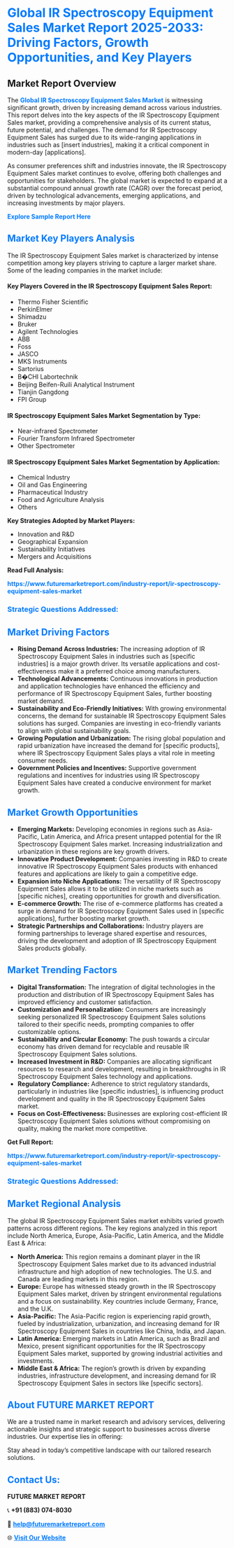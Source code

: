 <h1 style="color: #007BFF;">Global IR Spectroscopy Equipment Sales Market Report 2025-2033: Driving Factors, Growth Opportunities, and Key Players</h1>

<section id="overview">
<h2>Market Report Overview</h2>
<p>The <a href="https://www.futuremarketreport.com/industry-report/ir-spectroscopy-equipment-sales-market" style="color: #007BFF; text-decoration: none;"><strong>Global IR Spectroscopy Equipment Sales Market</strong></a> is witnessing significant growth, driven by increasing demand across various industries. This report delves into the key aspects of the IR Spectroscopy Equipment Sales market, providing a comprehensive analysis of its current status, future potential, and challenges. The demand for IR Spectroscopy Equipment Sales has surged due to its wide-ranging applications in industries such as [insert industries], making it a critical component in modern-day [applications].</p>
<p>As consumer preferences shift and industries innovate, the IR Spectroscopy Equipment Sales market continues to evolve, offering both challenges and opportunities for stakeholders. The global market is expected to expand at a substantial compound annual growth rate (CAGR) over the forecast period, driven by technological advancements, emerging applications, and increasing investments by major players.</p>
</section>

<section id="overview">
<p><a href="https://www.futuremarketreport.com/request-sample/reportId=109198" style="color: #007BFF; text-decoration: none;"><strong>Explore Sample Report Here</strong></a></p>
</section>

<section id="key-players">
<h2 style="color: #007BFF;">Market Key Players Analysis</h2>
<p>The IR Spectroscopy Equipment Sales market is characterized by intense competition among key players striving to capture a larger market share. Some of the leading companies in the market include:</p>
<h4>Key Players Covered in the IR Spectroscopy Equipment Sales Report:</h4>
<ul><li>Thermo Fisher Scientific</li><li>PerkinElmer</li><li>Shimadzu</li><li>Bruker</li><li>Agilent Technologies</li><li>ABB</li><li>Foss</li><li>JASCO</li><li>MKS Instruments</li><li>Sartorius</li><li>B�CHI Labortechnik</li><li>Beijing Beifen-Ruili Analytical Instrument</li><li>Tianjin Gangdong</li><li>FPI Group</li></ul>
<h4>IR Spectroscopy Equipment Sales Market Segmentation by Type:</h4>
<ul><li>Near-infrared Spectrometer</li><li>Fourier Transform Infrared Spectrometer</li><li>Other Spectrometer</li></ul>

<h4>IR Spectroscopy Equipment Sales Market Segmentation by Application:</h4>
<ul><li>Chemical Industry</li><li>Oil and Gas Engineering</li><li>Pharmaceutical Industry</li><li>Food and Agriculture Analysis</li><li>Others</li></ul>
<p><strong>Key Strategies Adopted by Market Players:</strong></p>
<ul>
<li>Innovation and R&D</li>
<li>Geographical Expansion</li>
<li>Sustainability Initiatives</li>
<li>Mergers and Acquisitions</li>
</ul>
</section>

<section>
<p><strong>Read Full Analysis: </strong></p><a href="https://www.futuremarketreport.com/industry-report/ir-spectroscopy-equipment-sales-market" style="color: #007BFF; text-decoration: none;"><strong>https://www.futuremarketreport.com/industry-report/ir-spectroscopy-equipment-sales-market</strong></a>
<h3 style="color: #007BFF;">Strategic Questions Addressed:</h3>
</section>

<section id="driving-factors">
<h2 style="color: #007BFF;">Market Driving Factors</h2>
<ul>
<li><strong>Rising Demand Across Industries:</strong> The increasing adoption of IR Spectroscopy Equipment Sales in industries such as [specific industries] is a major growth driver. Its versatile applications and cost-effectiveness make it a preferred choice among manufacturers.</li>
<li><strong>Technological Advancements:</strong> Continuous innovations in production and application technologies have enhanced the efficiency and performance of IR Spectroscopy Equipment Sales, further boosting market demand.</li>
<li><strong>Sustainability and Eco-Friendly Initiatives:</strong> With growing environmental concerns, the demand for sustainable IR Spectroscopy Equipment Sales solutions has surged. Companies are investing in eco-friendly variants to align with global sustainability goals.</li>
<li><strong>Growing Population and Urbanization:</strong> The rising global population and rapid urbanization have increased the demand for [specific products], where IR Spectroscopy Equipment Sales plays a vital role in meeting consumer needs.</li>
<li><strong>Government Policies and Incentives:</strong> Supportive government regulations and incentives for industries using IR Spectroscopy Equipment Sales have created a conducive environment for market growth.</li>
</ul>
</section>

<section id="growth-opportunities">
<h2 style="color: #007BFF;">Market Growth Opportunities</h2>
<ul>
<li><strong>Emerging Markets:</strong> Developing economies in regions such as Asia-Pacific, Latin America, and Africa present untapped potential for the IR Spectroscopy Equipment Sales market. Increasing industrialization and urbanization in these regions are key growth drivers.</li>
<li><strong>Innovative Product Development:</strong> Companies investing in R&D to create innovative IR Spectroscopy Equipment Sales products with enhanced features and applications are likely to gain a competitive edge.</li>
<li><strong>Expansion into Niche Applications:</strong> The versatility of IR Spectroscopy Equipment Sales allows it to be utilized in niche markets such as [specific niches], creating opportunities for growth and diversification.</li>
<li><strong>E-commerce Growth:</strong> The rise of e-commerce platforms has created a surge in demand for IR Spectroscopy Equipment Sales used in [specific applications], further boosting market growth.</li>
<li><strong>Strategic Partnerships and Collaborations:</strong> Industry players are forming partnerships to leverage shared expertise and resources, driving the development and adoption of IR Spectroscopy Equipment Sales products globally.</li>
</ul>
</section>

<section id="trending-factors">
<h2 style="color: #007BFF;">Market Trending Factors</h2>
<ul>
<li><strong>Digital Transformation:</strong> The integration of digital technologies in the production and distribution of IR Spectroscopy Equipment Sales has improved efficiency and customer satisfaction.</li>
<li><strong>Customization and Personalization:</strong> Consumers are increasingly seeking personalized IR Spectroscopy Equipment Sales solutions tailored to their specific needs, prompting companies to offer customizable options.</li>
<li><strong>Sustainability and Circular Economy:</strong> The push towards a circular economy has driven demand for recyclable and reusable IR Spectroscopy Equipment Sales solutions.</li>
<li><strong>Increased Investment in R&D:</strong> Companies are allocating significant resources to research and development, resulting in breakthroughs in IR Spectroscopy Equipment Sales technology and applications.</li>
<li><strong>Regulatory Compliance:</strong> Adherence to strict regulatory standards, particularly in industries like [specific industries], is influencing product development and quality in the IR Spectroscopy Equipment Sales market.</li>
<li><strong>Focus on Cost-Effectiveness:</strong> Businesses are exploring cost-efficient IR Spectroscopy Equipment Sales solutions without compromising on quality, making the market more competitive.</li>
</ul>
</section>

<section>
<p><strong>Get Full Report: </strong></p><a href="https://www.futuremarketreport.com/industry-report/ir-spectroscopy-equipment-sales-market" style="color: #007BFF; text-decoration: none;"><strong>https://www.futuremarketreport.com/industry-report/ir-spectroscopy-equipment-sales-market</strong></a>
<h3 style="color: #007BFF;">Strategic Questions Addressed:</h3>
</section>


<section id="regional-analysis">
<h2 style="color: #007BFF;">Market Regional Analysis</h2>
<p>The global IR Spectroscopy Equipment Sales market exhibits varied growth patterns across different regions. The key regions analyzed in this report include North America, Europe, Asia-Pacific, Latin America, and the Middle East & Africa:</p>
<ul>
<li><strong>North America:</strong> This region remains a dominant player in the IR Spectroscopy Equipment Sales market due to its advanced industrial infrastructure and high adoption of new technologies. The U.S. and Canada are leading markets in this region.</li>
<li><strong>Europe:</strong> Europe has witnessed steady growth in the IR Spectroscopy Equipment Sales market, driven by stringent environmental regulations and a focus on sustainability. Key countries include Germany, France, and the U.K.</li>
<li><strong>Asia-Pacific:</strong> The Asia-Pacific region is experiencing rapid growth, fueled by industrialization, urbanization, and increasing demand for IR Spectroscopy Equipment Sales in countries like China, India, and Japan.</li>
<li><strong>Latin America:</strong> Emerging markets in Latin America, such as Brazil and Mexico, present significant opportunities for the IR Spectroscopy Equipment Sales market, supported by growing industrial activities and investments.</li>
<li><strong>Middle East & Africa:</strong> The region’s growth is driven by expanding industries, infrastructure development, and increasing demand for IR Spectroscopy Equipment Sales in sectors like [specific sectors].</li>
</ul>
</section>

<footer>
<h2 style="color: #007BFF;">About FUTURE MARKET REPORT</h2>
<p>We are a trusted name in market research and advisory services, delivering actionable insights and strategic support to businesses across diverse industries. Our expertise lies in offering:</p>

<p>Stay ahead in today’s competitive landscape with our tailored research solutions.</p>

<h2 style="color: #007BFF;">Contact Us:</h2>
<p><strong>FUTURE MARKET REPORT</strong></p>
<p>📞 <strong>+91 (883) 074-8030</strong></p>
<p>📧 <strong><a href="mailto:help@futuremarketreport.com" style="color: #007BFF;">help@futuremarketreport.com</a></strong></p>
<p>🌐 <strong><a href="https://www.futuremarketreport.com/" style="color: #007BFF;">Visit Our Website</a></strong></p>
</footer>
